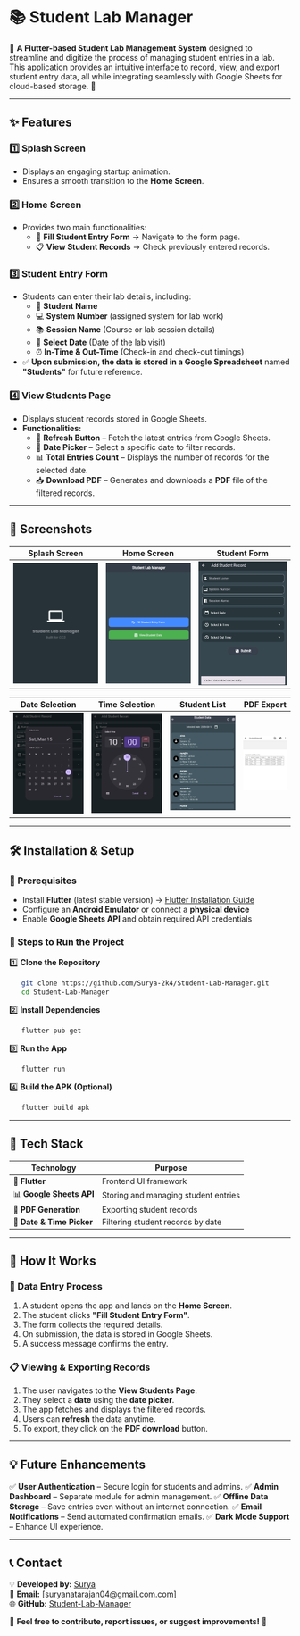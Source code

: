 # **📚 Student Lab Manager**

🔬 **A Flutter-based Student Lab Management System** designed to streamline and digitize the process of managing student entries in a lab. This application provides an intuitive interface to record, view, and export student entry data, all while integrating seamlessly with Google Sheets for cloud-based storage. 🚀

---

## **✨ Features**

### **1️⃣ Splash Screen**
- Displays an engaging startup animation.
- Ensures a smooth transition to the **Home Screen**.

### **2️⃣ Home Screen**
- Provides two main functionalities:
  - 📝 **Fill Student Entry Form** → Navigate to the form page.
  - 📋 **View Student Records** → Check previously entered records.

### **3️⃣ Student Entry Form**
- Students can enter their lab details, including:
  - 👤 **Student Name**  
  - 💻 **System Number** (assigned system for lab work)  
  - 📚 **Session Name** (Course or lab session details)  
  - 📅 **Select Date** (Date of the lab visit)  
  - ⏰ **In-Time & Out-Time** (Check-in and check-out timings)  
- ✅ **Upon submission, the data is stored in a Google Spreadsheet** named **"Students"** for future reference.

### **4️⃣ View Students Page**
- Displays student records stored in Google Sheets.
- **Functionalities:**
  - 🔄 **Refresh Button** – Fetch the latest entries from Google Sheets.
  - 📅 **Date Picker** – Select a specific date to filter records.
  - 📊 **Total Entries Count** – Displays the number of records for the selected date.
  - 📥 **Download PDF** – Generates and downloads a **PDF** file of the filtered records.

---

## **📸 Screenshots**

| Splash Screen | Home Screen | Student Form |
|--------------|------------|-------------|
| ![Splash](lib/images/splash.png) | ![Home](lib/images/home.png) | ![Form](lib/images/form.png) |

| Date Selection | Time Selection | Student List | PDF Export |
|--------------|--------------|--------------|------------|
| ![Date Selection](lib/images/date-selection.png) | ![Time Selection](lib/images/time-selection.png) | ![Student List](lib/images/studList.png) | ![PDF](lib/images/pdf.png) |

---

## **🛠️ Installation & Setup**

### **🔹 Prerequisites**
- Install **Flutter** (latest stable version) → [Flutter Installation Guide](https://flutter.dev/docs/get-started/install)
- Configure an **Android Emulator** or connect a **physical device**
- Enable **Google Sheets API** and obtain required API credentials

### **🔹 Steps to Run the Project**

1️⃣ **Clone the Repository**
```sh
   git clone https://github.com/Surya-2k4/Student-Lab-Manager.git
   cd Student-Lab-Manager
```

2️⃣ **Install Dependencies**
```sh
   flutter pub get
```

3️⃣ **Run the App**
```sh
   flutter run
```

4️⃣ **Build the APK (Optional)**
```sh
   flutter build apk
```

---

## **📂 Tech Stack**

| Technology | Purpose |
|------------|---------|
| 📱 **Flutter** | Frontend UI framework |
| 📊 **Google Sheets API** | Storing and managing student entries |
| 📄 **PDF Generation** | Exporting student records |
| 📆 **Date & Time Picker** | Filtering student records by date |

---

## **🚀 How It Works**

### **📝 Data Entry Process**
1. A student opens the app and lands on the **Home Screen**.
2. The student clicks **"Fill Student Entry Form"**.
3. The form collects the required details.
4. On submission, the data is stored in Google Sheets.
5. A success message confirms the entry.

### **📋 Viewing & Exporting Records**
1. The user navigates to the **View Students Page**.
2. They select a **date** using the **date picker**.
3. The app fetches and displays the filtered records.
4. Users can **refresh** the data anytime.
5. To export, they click on the **PDF download** button.

---

## **💡 Future Enhancements**

✅ **User Authentication** – Secure login for students and admins.
✅ **Admin Dashboard** – Separate module for admin management.
✅ **Offline Data Storage** – Save entries even without an internet connection.
✅ **Email Notifications** – Send automated confirmation emails.
✅ **Dark Mode Support** – Enhance UI experience.

---

## **📞 Contact**

💡 **Developed by:** [Surya](https://github.com/Surya-2k4)  
📧 **Email:** [suryanatarajan04@gmail.com.com]  
🌐 **GitHub:** [Student-Lab-Manager](https://github.com/Surya-2k4/Student-Lab-Manager)  

🚀 **Feel free to contribute, report issues, or suggest improvements!** 🎉

